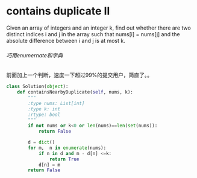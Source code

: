 # contains duplicate II

Given an array of integers and an integer k, find out whether there are two distinct indices i and j in the array such that nums[i] = nums[j] and the absolute difference between i and j is at most k.

###### 巧用enumernate和字典

前面加上一个判断，速度一下超过99%的提交用户，简直了。。

```python
class Solution(object):
    def containsNearbyDuplicate(self, nums, k):
        """
        :type nums: List[int]
        :type k: int
        :rtype: bool
        """
        if not nums or k<0 or len(nums)==len(set(nums)):
            return False

        d = dict()
        for m,  n in enumerate(nums):
            if n in d and m - d[n] <=k:
                return True
            d[n] = m
        return False                
```
